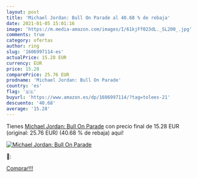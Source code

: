 ```yaml
---
layout: post
title: 'Michael Jordan: Bull On Parade al 40.68 % de rebaja'
date: 2021-01-05 15:01:16
image: 'https://m.media-amazon.com/images/I/61kjFf023dL._SL200_.jpg'
comments: true
category: ofertas
author: ring
slug: '1606997114-es'
actualPrice: 15.28 EUR
currency: EUR
price: 15.28
comparePrice: 25.76 EUR
prodname: 'Michael Jordan: Bull On Parade'
country: 'es'
flag: '🇪🇸'
buyurl: 'https://www.amazon.es/dp/1606997114/?tag=tolees-21'
descuento: '40.68'
average: '15.28'
---
```


Tienes [Michael Jordan: Bull On Parade](https://www.amazon.es/dp/1606997114/?tag=tolees-21) con precio final de  15.28 EUR (original: 25.76 EUR) (40.68 %  de rebaja) aqui!

[![Michael Jordan: Bull On Parade](https://m.media-amazon.com/images/I/61kjFf023dL._SL200_.jpg)](https://www.amazon.es/dp/1606997114/?tag=tolees-21)

🔎:


[Comprar!!!](https://www.amazon.es/dp/1606997114/?tag=tolees-21)
